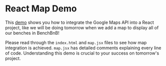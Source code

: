 # React Map Demo

This [demo][skeleton] shows you how to integrate the Google Maps API into a 
React project, like we will be doing tomorrow when we add a map to display all 
of our benches in BenchBnB!  

Please read through the `index.html` and `map.jsx` files to see how map 
integration is achieved.  `map.jsx` has detailed comments explaining every line 
of code. Understanding this demo is crucial to your success on tomorrow's project.  

[skeleton]: https://assets.aaonline.io/fullstack/react/demos/react_map_demo.zip